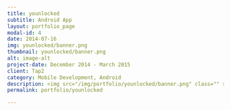 ```yaml
---
title: younlocked
subtitle: Android App
layout: portfolio_page
modal-id: 4
date: 2014-07-16
img: younlocked/banner.png
thumbnail: younlocked/banner.png
alt: image-alt
project-date: December 2014 - March 2015
client: Tap2
category: Mobile Development, Android
description: <img src="/img/portfolio/younlocked/banner.png" class="" style="border:0px;margin:10px;width:300px;"><br/>Unlock new insights every time you unlock your phone! younlocked (pronounced “you unlocked”) is the only personal tracking app that lets you use your phone’s lock screen** to collect all kinds of information about your health, lifestyle, and more.<b><p><a href="http://www.younlocked.com/">http://www.younlocked.com/</a></p><br><p><a href="https://play.google.com/store/apps/details?id=com.younlocked.app"><img alt="Get it on Google Play" src="https://play.google.com/intl/en_us/badges/images/apps/en-play-badge.png" width="200" /></a></p>
permalink: portfolio/younlocked

---
```

